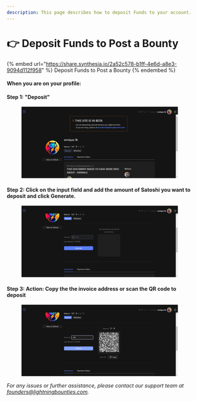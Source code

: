```yaml
---
description: This page describes how to deposit Funds to your account.
---
```


# 👉 Deposit Funds to Post a Bounty

{% embed url="https://share.synthesia.io/2a52c578-b1ff-4e6d-a8e3-9094d112f958" %}
Deposit Funds to Post a Bounty
{% endembed %}

#### When you are on your profile:&#x20;

#### Step 1:  "Deposit"

<figure><img src="../.gitbook/assets/image (1) (1) (1) (1).png" alt=""><figcaption></figcaption></figure>

#### Step 2: Click on the input field and add the amount of Satoshi you want to deposit and click **Generate.**



<figure><img src="../.gitbook/assets/image (1) (1) (1) (1) (1).png" alt=""><figcaption></figcaption></figure>

#### Step 3: **Action: Copy the the invoice address or scan the QR code to deposit**

<figure><img src="../.gitbook/assets/image (2) (1) (1).png" alt=""><figcaption></figcaption></figure>

_For any issues or further assistance, please contact our support team at founders@lightningbounties.com._
